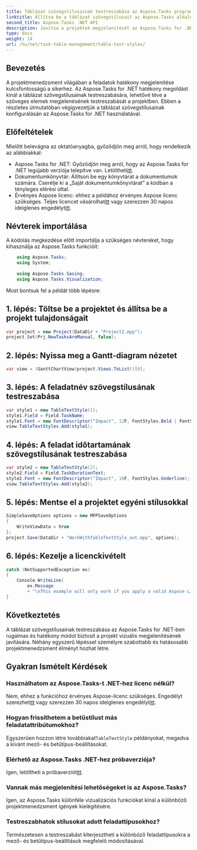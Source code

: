 ```yaml
---
title: Táblázat szövegstílusainak testreszabása az Aspose.Tasks programban
linktitle: Állítsa be a táblázat szövegstílusait az Aspose.Tasks alkalmazásban
second_title: Aspose.Tasks .NET API
description: Javítsa a projektek megjelenítését az Aspose.Tasks for .NET segítségével. Ismerje meg lépésről lépésre a táblázat szövegstílusainak konfigurálását. Növelje a hatékonyságot és a prezentációt.
type: docs
weight: 14
url: /hu/net/task-table-management/table-text-styles/
---
```

## Bevezetés
A projektmenedzsment világában a feladatok hatékony megjelenítése kulcsfontosságú a sikerhez. Az Aspose.Tasks for .NET hatékony megoldást kínál a táblázat szövegstílusainak testreszabására, lehetővé téve a szöveges elemek megjelenésének testreszabását a projektben. Ebben a részletes útmutatóban végigvezetjük a táblázat szövegstílusainak konfigurálásán az Aspose.Tasks for .NET használatával.
## Előfeltételek
Mielőtt belevágna az oktatóanyagba, győződjön meg arról, hogy rendelkezik az alábbiakkal:
-  Aspose.Tasks for .NET: Győződjön meg arról, hogy az Aspose.Tasks for .NET legújabb verziója telepítve van. Letöltheti[itt](https://releases.aspose.com/tasks/net/).
- Dokumentumkönyvtár: Állítson be egy könyvtárat a dokumentumok számára. Cserélje ki a „Saját dokumentumkönyvtárat” a kódban a tényleges elérési úttal.
-  Érvényes Aspose licenc: ehhez a példához érvényes Aspose licenc szükséges. Teljes licencet vásárolhat[itt](https://purchase.aspose.com/buy) vagy szerezzen 30 napos ideiglenes engedélyt[itt](https://purchase.aspose.com/temporary-license/).
## Névterek importálása
A kódolás megkezdése előtt importálja a szükséges névtereket, hogy kihasználja az Aspose.Tasks funkcióit:
```csharp
    using Aspose.Tasks;
    using System;
    
    using Aspose.Tasks.Saving;
    using Aspose.Tasks.Visualization;
```
Most bontsuk fel a példát több lépésre:
## 1. lépés: Töltse be a projektet és állítsa be a projekt tulajdonságait
```csharp
var project = new Project(DataDir + "Project2.mpp");
project.Set(Prj.NewTasksAreManual, false);
```
## 2. lépés: Nyissa meg a Gantt-diagram nézetet
```csharp
var view = (GanttChartView)project.Views.ToList()[0];
```
## 3. lépés: A feladatnév szövegstílusának testreszabása
```csharp
var style1 = new TableTextStyle(1);
style1.Field = Field.TaskName;
style1.Font = new FontDescriptor("Impact", 12F, FontStyles.Bold | FontStyles.Italic);
view.TableTextStyles.Add(style1);
```
## 4. lépés: A feladat időtartamának szövegstílusának testreszabása
```csharp
var style2 = new TableTextStyle(2);
style2.Field = Field.TaskDurationText;
style2.Font = new FontDescriptor("Impact", 16F, FontStyles.Underline);
view.TableTextStyles.Add(style2);
```
## 5. lépés: Mentse el a projektet egyéni stílusokkal
```csharp
SimpleSaveOptions options = new MPPSaveOptions
{
    WriteViewData = true
};
project.Save(DataDir + "WorkWithTableTextStyle_out.mpp", options);
```
## 6. lépés: Kezelje a licenckivételt
```csharp
catch (NotSupportedException ex)
{
    Console.WriteLine(
        ex.Message
        + "\nThis example will only work if you apply a valid Aspose License. You can purchase a full license or get a 30-day temporary license from [Aspose](http://www.aspose.com/purchase/default.aspx.");
}
```
## Következtetés
A táblázat szövegstílusainak testreszabása az Aspose.Tasks for .NET-ben rugalmas és hatékony módot biztosít a projekt vizuális megjelenítésének javítására. Néhány egyszerű lépéssel személyre szabottabb és hatásosabb projektmenedzsment élményt hozhat létre.
## Gyakran Ismételt Kérdések
### Használhatom az Aspose.Tasks-t .NET-hez licenc nélkül?
 Nem, ehhez a funkcióhoz érvényes Aspose-licenc szükséges. Engedélyt szerezhet[itt](https://purchase.aspose.com/buy) vagy szerezzen 30 napos ideiglenes engedélyt[itt](https://purchase.aspose.com/temporary-license/).
### Hogyan frissíthetem a betűstílust más feladatattribútumokhoz?
 Egyszerűen hozzon létre továbbiakat`TableTextStyle` példányokat, megadva a kívánt mező- és betűtípus-beállításokat.
### Elérhető az Aspose.Tasks .NET-hez próbaverziója?
 Igen, letöltheti a próbaverziót[itt](https://releases.aspose.com/).
### Vannak más megjelenítési lehetőségeket is az Aspose.Tasks?
Igen, az Aspose.Tasks különféle vizualizációs funkciókat kínál a különböző projektmenedzsment igények kielégítésére.
### Testreszabhatok stílusokat adott feladattípusokhoz?
Természetesen a testreszabást kiterjesztheti a különböző feladattípusokra a mező- és betűtípus-beállítások megfelelő módosításával.